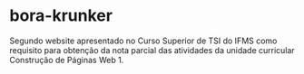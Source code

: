 # bora-krunker
Segundo website apresentado no Curso Superior de TSI do IFMS como requisito para obtenção da nota parcial das atividades da unidade curricular Construção de Páginas Web 1.

